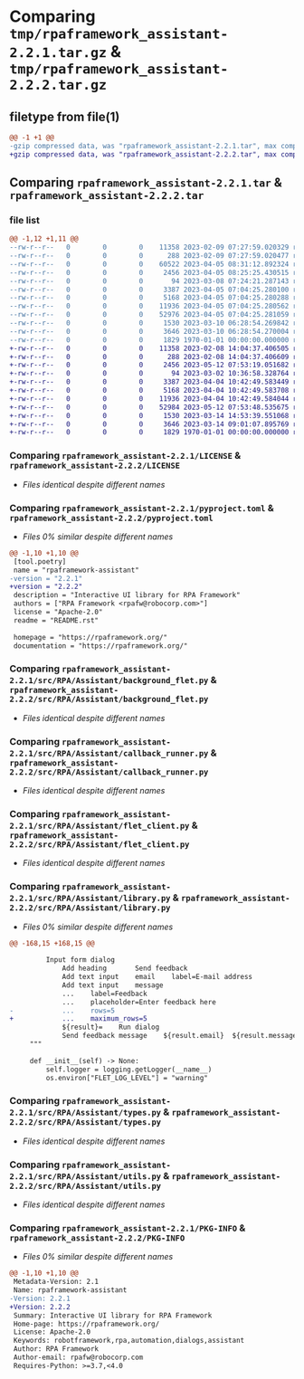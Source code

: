 # Comparing `tmp/rpaframework_assistant-2.2.1.tar.gz` & `tmp/rpaframework_assistant-2.2.2.tar.gz`

## filetype from file(1)

```diff
@@ -1 +1 @@
-gzip compressed data, was "rpaframework_assistant-2.2.1.tar", max compression
+gzip compressed data, was "rpaframework_assistant-2.2.2.tar", max compression
```

## Comparing `rpaframework_assistant-2.2.1.tar` & `rpaframework_assistant-2.2.2.tar`

### file list

```diff
@@ -1,12 +1,11 @@
--rw-r--r--   0        0        0    11358 2023-02-09 07:27:59.020329 rpaframework_assistant-2.2.1/LICENSE
--rw-r--r--   0        0        0      288 2023-02-09 07:27:59.020477 rpaframework_assistant-2.2.1/README.rst
--rw-r--r--   0        0        0    60522 2023-04-05 08:31:12.892324 rpaframework_assistant-2.2.1/RPA_Assistant.libspec
--rw-r--r--   0        0        0     2456 2023-04-05 08:25:25.430515 rpaframework_assistant-2.2.1/pyproject.toml
--rw-r--r--   0        0        0       94 2023-03-08 07:24:21.287143 rpaframework_assistant-2.2.1/src/RPA/Assistant/__init__.py
--rw-r--r--   0        0        0     3387 2023-04-05 07:04:25.280100 rpaframework_assistant-2.2.1/src/RPA/Assistant/background_flet.py
--rw-r--r--   0        0        0     5168 2023-04-05 07:04:25.280288 rpaframework_assistant-2.2.1/src/RPA/Assistant/callback_runner.py
--rw-r--r--   0        0        0    11936 2023-04-05 07:04:25.280562 rpaframework_assistant-2.2.1/src/RPA/Assistant/flet_client.py
--rw-r--r--   0        0        0    52976 2023-04-05 07:04:25.281059 rpaframework_assistant-2.2.1/src/RPA/Assistant/library.py
--rw-r--r--   0        0        0     1530 2023-03-10 06:28:54.269842 rpaframework_assistant-2.2.1/src/RPA/Assistant/types.py
--rw-r--r--   0        0        0     3646 2023-03-10 06:28:54.270004 rpaframework_assistant-2.2.1/src/RPA/Assistant/utils.py
--rw-r--r--   0        0        0     1829 1970-01-01 00:00:00.000000 rpaframework_assistant-2.2.1/PKG-INFO
+-rw-r--r--   0        0        0    11358 2023-02-08 14:04:37.406505 rpaframework_assistant-2.2.2/LICENSE
+-rw-r--r--   0        0        0      288 2023-02-08 14:04:37.406609 rpaframework_assistant-2.2.2/README.rst
+-rw-r--r--   0        0        0     2456 2023-05-12 07:53:19.051682 rpaframework_assistant-2.2.2/pyproject.toml
+-rw-r--r--   0        0        0       94 2023-03-02 10:36:58.328764 rpaframework_assistant-2.2.2/src/RPA/Assistant/__init__.py
+-rw-r--r--   0        0        0     3387 2023-04-04 10:42:49.583449 rpaframework_assistant-2.2.2/src/RPA/Assistant/background_flet.py
+-rw-r--r--   0        0        0     5168 2023-04-04 10:42:49.583708 rpaframework_assistant-2.2.2/src/RPA/Assistant/callback_runner.py
+-rw-r--r--   0        0        0    11936 2023-04-04 10:42:49.584044 rpaframework_assistant-2.2.2/src/RPA/Assistant/flet_client.py
+-rw-r--r--   0        0        0    52984 2023-05-12 07:53:48.535675 rpaframework_assistant-2.2.2/src/RPA/Assistant/library.py
+-rw-r--r--   0        0        0     1530 2023-03-14 14:53:39.551068 rpaframework_assistant-2.2.2/src/RPA/Assistant/types.py
+-rw-r--r--   0        0        0     3646 2023-03-14 09:01:07.895769 rpaframework_assistant-2.2.2/src/RPA/Assistant/utils.py
+-rw-r--r--   0        0        0     1829 1970-01-01 00:00:00.000000 rpaframework_assistant-2.2.2/PKG-INFO
```

### Comparing `rpaframework_assistant-2.2.1/LICENSE` & `rpaframework_assistant-2.2.2/LICENSE`

 * *Files identical despite different names*

### Comparing `rpaframework_assistant-2.2.1/pyproject.toml` & `rpaframework_assistant-2.2.2/pyproject.toml`

 * *Files 0% similar despite different names*

```diff
@@ -1,10 +1,10 @@
 [tool.poetry]
 name = "rpaframework-assistant"
-version = "2.2.1"
+version = "2.2.2"
 description = "Interactive UI library for RPA Framework"
 authors = ["RPA Framework <rpafw@robocorp.com>"]
 license = "Apache-2.0"
 readme = "README.rst"
 
 homepage = "https://rpaframework.org/"
 documentation = "https://rpaframework.org/"
```

### Comparing `rpaframework_assistant-2.2.1/src/RPA/Assistant/background_flet.py` & `rpaframework_assistant-2.2.2/src/RPA/Assistant/background_flet.py`

 * *Files identical despite different names*

### Comparing `rpaframework_assistant-2.2.1/src/RPA/Assistant/callback_runner.py` & `rpaframework_assistant-2.2.2/src/RPA/Assistant/callback_runner.py`

 * *Files identical despite different names*

### Comparing `rpaframework_assistant-2.2.1/src/RPA/Assistant/flet_client.py` & `rpaframework_assistant-2.2.2/src/RPA/Assistant/flet_client.py`

 * *Files identical despite different names*

### Comparing `rpaframework_assistant-2.2.1/src/RPA/Assistant/library.py` & `rpaframework_assistant-2.2.2/src/RPA/Assistant/library.py`

 * *Files 0% similar despite different names*

```diff
@@ -168,15 +168,15 @@
 
         Input form dialog
             Add heading       Send feedback
             Add text input    email    label=E-mail address
             Add text input    message
             ...    label=Feedback
             ...    placeholder=Enter feedback here
-            ...    rows=5
+            ...    maximum_rows=5
             ${result}=    Run dialog
             Send feedback message    ${result.email}  ${result.message}
     """
 
     def __init__(self) -> None:
         self.logger = logging.getLogger(__name__)
         os.environ["FLET_LOG_LEVEL"] = "warning"
```

### Comparing `rpaframework_assistant-2.2.1/src/RPA/Assistant/types.py` & `rpaframework_assistant-2.2.2/src/RPA/Assistant/types.py`

 * *Files identical despite different names*

### Comparing `rpaframework_assistant-2.2.1/src/RPA/Assistant/utils.py` & `rpaframework_assistant-2.2.2/src/RPA/Assistant/utils.py`

 * *Files identical despite different names*

### Comparing `rpaframework_assistant-2.2.1/PKG-INFO` & `rpaframework_assistant-2.2.2/PKG-INFO`

 * *Files 0% similar despite different names*

```diff
@@ -1,10 +1,10 @@
 Metadata-Version: 2.1
 Name: rpaframework-assistant
-Version: 2.2.1
+Version: 2.2.2
 Summary: Interactive UI library for RPA Framework
 Home-page: https://rpaframework.org/
 License: Apache-2.0
 Keywords: robotframework,rpa,automation,dialogs,assistant
 Author: RPA Framework
 Author-email: rpafw@robocorp.com
 Requires-Python: >=3.7,<4.0
```

